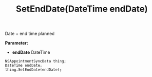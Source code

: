 ﻿---
uid: crmscript_ref_NSAppointmentSyncData_SetEndDate
title: SetEndDate(DateTime endDate)
intellisense: NSAppointmentSyncData.SetEndDate
keywords: NSAppointmentSyncData, GetEndDate
so.topic: reference
---

Date + end time planned

**Parameter:** 
 - **endDate** DateTime

```crmscript
NSAppointmentSyncData thing;
DateTime endDate;
thing.SetEndDate(endDate);
```

